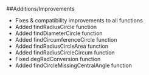 ##Additions/Improvements
+ Fixes & compatibility improvements to all functions 
+ Added findRadiusCircle function
+ Added findDiameterCircle function
+ Added findCircumferenceCircle function
+ Added findRadiusCircleArea function
+ Added findRadiusCircleCircum function
+ Fixed degRadConversion function
+ Added findCircleMissingCentralAngle function
